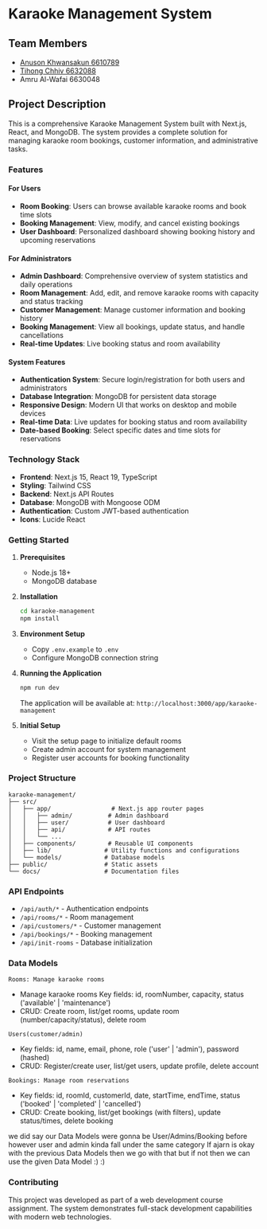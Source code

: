 # Karaoke Management System

## Team Members
- [Anuson Khwansakun 6610789](https://github.com/ManSina14889)
- [Tihong Chhiv 6632088](https://github.com/TihongChhiv)
- Amru Al-Wafai 6630048 


## Project Description

This is a comprehensive Karaoke Management System built with Next.js, React, and MongoDB. The system provides a complete solution for managing karaoke room bookings, customer information, and administrative tasks.

### Features

#### For Users
- **Room Booking**: Users can browse available karaoke rooms and book time slots
- **Booking Management**: View, modify, and cancel existing bookings
- **User Dashboard**: Personalized dashboard showing booking history and upcoming reservations

#### For Administrators
- **Admin Dashboard**: Comprehensive overview of system statistics and daily operations
- **Room Management**: Add, edit, and remove karaoke rooms with capacity and status tracking
- **Customer Management**: Manage customer information and booking history
- **Booking Management**: View all bookings, update status, and handle cancellations
- **Real-time Updates**: Live booking status and room availability

#### System Features
- **Authentication System**: Secure login/registration for both users and administrators
- **Database Integration**: MongoDB for persistent data storage
- **Responsive Design**: Modern UI that works on desktop and mobile devices
- **Real-time Data**: Live updates for booking status and room availability
- **Date-based Booking**: Select specific dates and time slots for reservations

### Technology Stack
- **Frontend**: Next.js 15, React 19, TypeScript
- **Styling**: Tailwind CSS
- **Backend**: Next.js API Routes
- **Database**: MongoDB with Mongoose ODM
- **Authentication**: Custom JWT-based authentication
- **Icons**: Lucide React

### Getting Started

1. **Prerequisites**
   - Node.js 18+ 
   - MongoDB database

2. **Installation**
   ```bash
   cd karaoke-management
   npm install
   ```

3. **Environment Setup**
   - Copy `.env.example` to `.env`
   - Configure MongoDB connection string

4. **Running the Application**
   ```bash
   npm run dev
   ```
   
   The application will be available at: `http://localhost:3000/app/karaoke-management`

5. **Initial Setup**
   - Visit the setup page to initialize default rooms
   - Create admin account for system management
   - Register user accounts for booking functionality

### Project Structure
```
karaoke-management/
├── src/
│   ├── app/                 # Next.js app router pages
│   │   ├── admin/          # Admin dashboard
│   │   ├── user/           # User dashboard
│   │   ├── api/            # API routes
│   │   └── ...
│   ├── components/         # Reusable UI components
│   ├── lib/               # Utility functions and configurations
│   └── models/            # Database models
├── public/                # Static assets
└── docs/                  # Documentation files
```

### API Endpoints
- `/api/auth/*` - Authentication endpoints
- `/api/rooms/*` - Room management
- `/api/customers/*` - Customer management  
- `/api/bookings/*` - Booking management
- `/api/init-rooms` - Database initialization

### Data Models
`Rooms: Manage karaoke rooms`
- Manage karaoke rooms Key fields: id, roomNumber, capacity, status ('available' | 'maintenance')
- CRUD: Create room, list/get rooms, update room (number/capacity/status), delete room
    
`Users(customer/admin)`
- Key fields: id, name, email, phone, role ('user' | 'admin'), password (hashed)
- CRUD: Register/create user, list/get users, update profile, delete account

`Bookings: Manage room reservations`
- Key fields: id, roomId, customerId, date, startTime, endTime, status ('booked' | 'completed' | 'cancelled')
- CRUD: Create booking, list/get bookings (with filters), update status/times, delete booking

 we did say our Data Models were gonna be User/Admins/Booking before however user and admin kinda fall under the same category
 If ajarn is okay with the previous Data Models then we go with that but if not then we can use the given Data Model :) :)

### Contributing
This project was developed as part of a web development course assignment. The system demonstrates full-stack development capabilities with modern web technologies.


